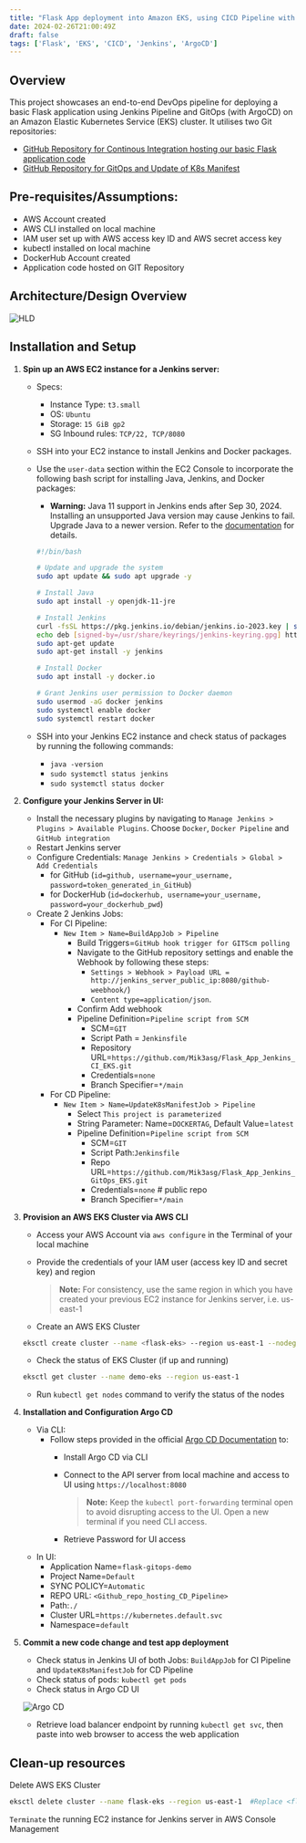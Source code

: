```yaml
---
title: "Flask App deployment into Amazon EKS, using CICD Pipeline with Jenkins and Argo CD"
date: 2024-02-26T21:00:49Z
draft: false
tags: ['Flask', 'EKS', 'CICD', 'Jenkins', 'ArgoCD']
---
```

## Overview
This project showcases an end-to-end DevOps pipeline for deploying a basic Flask application using Jenkins Pipeline and GitOps (with ArgoCD) on an Amazon Elastic Kubernetes Service (EKS) cluster. It utilises two Git repositories:

- [GitHub Repository for Continous Integration hosting our basic Flask application code](https://github.com/Mik3asg/Flask-App-Jenkins-CI-EKS.git)
- [GitHub Repository for GitOps and Update of K8s Manifest](https://github.com/Mik3asg/Flask-App-Jenkins-GitOps-EKS.git)



## Pre-requisites/Assumptions:
- AWS Account created
- AWS CLI installed on local machine
- IAM user set up with AWS access key ID and AWS secret access key
- kubectl installed on local machine
- DockerHub Account created
- Application code hosted on GIT Repository

## Architecture/Design Overview
![HLD](/jenkins-cicd.png)

## Installation and Setup
1. **Spin up an AWS EC2 instance for a Jenkins server:**
    - Specs:
        - Instance Type: `t3.small`
        - OS: `Ubuntu`
        - Storage: `15 GiB gp2`
        - SG Inbound rules: `TCP/22, TCP/8080`
    - SSH into your EC2 instance to install Jenkins and Docker packages.
    - Use the `user-data` section within the EC2 Console to incorporate the following bash script for installing Java, Jenkins, and Docker packages:

        - **Warning:** Java 11 support in Jenkins ends after Sep 30, 2024. Installing an unsupported Java version may cause Jenkins to fail. Upgrade Java to a newer version. Refer to the [documentation](https://www.jenkins.io/doc/book/platform-information/support-policy-java/) for details.


        ```bash
        #!/bin/bash

        # Update and upgrade the system
        sudo apt update && sudo apt upgrade -y

        # Install Java
        sudo apt install -y openjdk-11-jre

        # Install Jenkins
        curl -fsSL https://pkg.jenkins.io/debian/jenkins.io-2023.key | sudo gpg --dearmor -o /usr/share/keyrings/jenkins-keyring.gpg
        echo deb [signed-by=/usr/share/keyrings/jenkins-keyring.gpg] https://pkg.jenkins.io/debian binary/ | sudo tee /etc/apt/sources.list.d/jenkins.list > /dev/null
        sudo apt-get update
        sudo apt-get install -y jenkins

        # Install Docker
        sudo apt install -y docker.io

        # Grant Jenkins user permission to Docker daemon
        sudo usermod -aG docker jenkins
        sudo systemctl enable docker
        sudo systemctl restart docker
        ```




    - SSH into your Jenkins EC2 instance and check status of packages by running the following commands:
        - ```java -version```
        - ```sudo systemctl status jenkins```
        - ```sudo systemctl status docker ```


2. **Configure your Jenkins Server in UI:**
    - Install the necessary plugins by navigating to ``Manage Jenkins > Plugins > Available Plugins``. Choose `Docker`, `Docker Pipeline` and `GitHub integration`
    - Restart Jenkins server
    - Configure Credentials: `Manage Jenkins > Credentials > Global > Add Credentials`
        - for GitHub (`id=github, username=your_username, password=token_generated_in_GitHub`)
        - for DockerHub (`id=dockerhub, username=your_username, password=your_dockerhub_pwd`)
    - Create 2 Jenkins Jobs:
        - For CI Pipeline:
            - `New Item > Name=BuildAppJob > Pipeline`
                - Build Triggers=`GitHub hook trigger for GITScm polling`
                - Navigate to the GitHub repository settings and enable the Webhook by following these steps:
                    - `Settings > Webhook > Payload URL = http://jenkins_server_public_ip:8080/github-weebhook/`)
                    - `Content type=application/json`.
                 - Confirm Add webhook
                - Pipeline Definition=`Pipeline script from SCM`
                    - SCM=`GIT`
                    - Script Path = `Jenkinsfile`
                    - Repository URL=`https://github.com/Mik3asg/Flask_App_Jenkins_CI_EKS.git`
                    - Credentials=`none`
                    - Branch Specifier=`*/main`
        - For CD Pipeline:
            - `New Item > Name=UpdateK8sManifestJob > Pipeline`
                - Select `This project is parameterized`
                - String Parameter: Name=`DOCKERTAG`, Default Value=`latest`
                - Pipeline Definition=`Pipeline script from SCM`
                    - SCM=`GIT`
                    - Script Path:`Jenkinsfile`
                    - Repo URL=`https://github.com/Mik3asg/Flask_App_Jenkins_GitOps_EKS.git`
                    - Credentials=``none`` # public repo
                    - Branch Specifier=`*/main`

3. **Provision an AWS EKS Cluster via AWS CLI**

    - Access your AWS Account via `aws configure` in the Terminal of your local machine
    - Provide the credentials of your IAM user (access key ID and secret key) and region

      > **Note:** For consistency, use the same region in which you have created your previous EC2 instance for Jenkins server, i.e. us-east-1
    - Create an AWS EKS Cluster
    ```bash
    eksctl create cluster --name <flask-eks> --region us-east-1 --nodegroup-name <my-nodes> --node-type t3.small --managed --nodes 2 # Replace <flask-eks> and <my-nodes> with your desired values
    ```
    - Check the status of EKS Cluster (if up and running)
    ```bash
    eksctl get cluster --name demo-eks --region us-east-1
    ```
    - Run `kubectl get nodes` command to verify the status of the nodes

4. **Installation and Configuration Argo CD**
    - Via CLI:
        - Follow steps provided in the official [Argo CD Documentation](https://argo-cd.readthedocs.io/en/stable/getting_started/) to:
            - Install Argo CD via CLI
            - Connect to the API server from local machine and access to UI using `https://localhost:8080`
                > **Note:** Keep the `kubectl port-forwarding` terminal open to avoid disrupting access to the UI. Open a new terminal if you need CLI access.

            - Retrieve Password for UI access
    - In UI:
        - Application Name=`flask-gitops-demo`
        - Project Name=`Default`
        - SYNC POLICY=`Automatic`
        - REPO URL: `<Github_repo_hosting_CD_Pipeline>`
        - Path:``./``
        - Cluster URL=`https://kubernetes.default.svc`
        - Namespace=`default`

5. **Commit a new code change and test app deployment**
    - Check status in Jenkins UI of both Jobs: ```BuildAppJob``` for CI Pipeline and ```UpdateK8sManifestJob``` for CD Pipeline
    - Check status of pods: ``kubectl get pods``
    - Check status in Argo CD UI

    ![Argo CD](https://i.imgur.com/l1MlaPK.png)


    - Retrieve load balancer endpoint by running ``kubectl get svc``, then paste into web browser to access the web application

## Clean-up resources
Delete AWS EKS Cluster
```bash
eksctl delete cluster --name flask-eks --region us-east-1  #Replace <flask-eks> with the value you defined for your cluster
```
`Terminate` the running EC2 instance for Jenkins server in AWS Console Management
